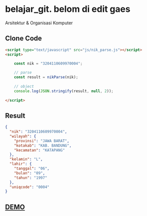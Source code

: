 # belajar_git. belom di edit gaes
Arsitektur &amp; Organisasi Komputer

Clone Code
------
```html
<script type="text/javascript" src="js/nik_parse.js"></script>
<script>

	const nik = "3204110609970004";
	
	// parse
	const result = nikParse(nik);
	
	// object
	console.log(JSON.stringify(result, null, 2));
	
</script>
```

Result
------
```json
{
  "nik": "3204110609970004",
  "wilayah": {
    "provinsi": "JAWA BARAT",
    "kotakab": "KAB. BANDUNG",
    "kecamatan": "KATAPANG"
  },
  "kelamin": "L",
  "lahir": {
    "tanggal": "06",
    "bulan": "09",
    "tahun": "1997"
  },
  "uniqcode": "0004"
}
```

<h2><a href="http://jsfiddle.net/p2vdjfch/5/">DEMO</a></h2>
